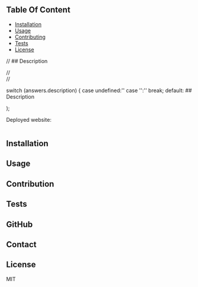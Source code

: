 # 
## Table Of Content

- [Installation](#installation)
- [Usage](#usage)
- [Contributing](#contributing)
- [Tests](#tests)
- [License](#license)




// ## Description

//  
// 



switch (answers.description) {
  case undefined:''
  case '':''
    break;
  default:
    ## Description

 
    

);
  


Deployed website: 




<p align="center">
  <img alt="" [Screenshot] src=""><br>

</p>




## Installation






## Usage
 




## Contribution
 





## Tests
 





## GitHub






## Contact






## License

MIT



